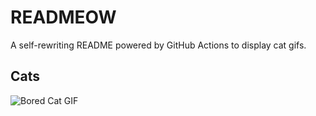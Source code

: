 # READMEOW

A self-rewriting README powered by GitHub Actions to display cat gifs.

## Cats

![Bored Cat GIF](https://media3.giphy.com/media/mlvseq9yvZhba/200.gif?cid=9acd02dajtoobqtvar0b4zaw9khps7zpcjzrcgne7u5qukxa&ep=v1_gifs_search&rid=200.gif&ct=g)
